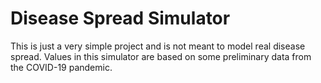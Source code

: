 # Disease Spread Simulator

This is just a very simple project and is not meant to model real disease spread.
Values in this simulator are based on some preliminary data from the COVID-19 pandemic.
